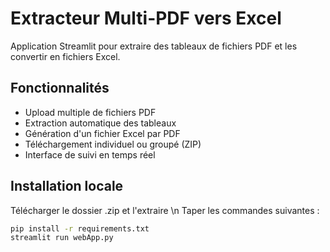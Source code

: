 # Extracteur Multi-PDF vers Excel

Application Streamlit pour extraire des tableaux de fichiers PDF et les convertir en fichiers Excel.

## Fonctionnalités

- Upload multiple de fichiers PDF
- Extraction automatique des tableaux
- Génération d'un fichier Excel par PDF
- Téléchargement individuel ou groupé (ZIP)
- Interface de suivi en temps réel

## Installation locale

Télécharger le dossier .zip et l'extraire \n
Taper les commandes suivantes : 

```bash
pip install -r requirements.txt
streamlit run webApp.py
